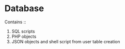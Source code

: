 # Database

Contains ::

1. SQL scripts
2. PHP objects
3. JSON objects
   and shell script from user table creation
